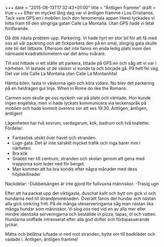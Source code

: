 +++
date = "2015-08-13T17:32:43+01:00"
title = "Äntligen framme"
draft = true
+++
Efter en mycket lång dag var vi äntligen framme i Los Cristianos. Tack vare GPS:en i mobilen (och den fenomenala appen Here) lyckades vi hitta fram till den slingriga gatan Calle La Montaña. Utan GPS hade vi letat fortfarande.

Då dök nästa problem upp. Parkering. Vi hade hyrt en stor bil för att få med oss all vår packning och att fickparkera den på en smal, slingrig gata skulle inte bli det lättaste. Eftersom det inte fanns en enda ledig plats inom den närmaste kvadratkilometern var det ännu svårare.

Till sist hittade vi ett ställe att parkera, tittade på GPS:en och såg att vi var i närheten. Vi lastade ut de väskor vi kunde ta och började gå. På helt fel väg. Det var inte Calle La Montaña utan Calle La Montanñita!

Hämta bilen, lasta in väskorna igen och köra vidare. Nu blev det parkering på en heldragen gul linje. When in Rome do like the Romans.

Carmen som skulle ge oss nyckeln var på plats och väntade. Hon kunde ingen engelska, men vi hade lyckats kommunicera via teckenspråk på mobilen och hade kommit överens om att ses 19:30. Äntligen, äntligen, äntligen!

Lägenheten har två sovrum, vardagsrum, kök, badrum och två toaletter. 
Fördelar:
- Fantastisk utsikt över havet och stranden.
- Lugn gata. Det är inte särskilt mycket trafik och inga barer mm i närheten.
- Bra kök
- Snabbt ner till centrum, stranden och skolan genom att gena med trapporna som leder ned för berget.
- Man kommer att ha bra kondis efter några månader med dess höjdskillnader

Nackdelar:
-Dubbelsängen är inte gjord för fullvuxna människor.
-Trasig ugn

Efter att ha packat upp det viktigaste, duschat kallt och bytt om gick vi och hundarna ned till strandpromenaden. Överallt fanns det hundar och nästan alla gick omkring fritt. På de många uteserveringarna såg man nästan lika många hundar som människor. Vi slog oss ned vid en av alla mer eller mindre identiska serveringarna och beställde in pizza, tapas, öl och vatten. Hundarna sniffade intresserat efter alla god dofter och förbipasserande jyckar.

Mätta och belåtna lufsade vi ned mot stranden, bytte om till badkläder och vadade i. Äntligen, äntligen framme!

